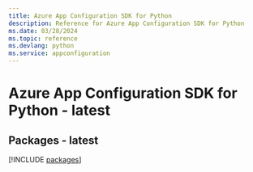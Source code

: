 ```yaml
---
title: Azure App Configuration SDK for Python
description: Reference for Azure App Configuration SDK for Python
ms.date: 03/28/2024
ms.topic: reference
ms.devlang: python
ms.service: appconfiguration
---
```

# Azure App Configuration SDK for Python - latest
## Packages - latest
[!INCLUDE [packages](app-configuration-index.md)]
